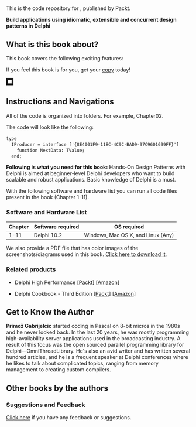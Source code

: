 # 

<a href="https://www.packtpub.com/application-development/hands-design-patterns-delphi?utm_source=github&utm_medium=repository&utm_campaign="><img src="https://www.packtpub.com/sites/default/files/B11287_MockupCover_0.png" alt="" height="256px" align="right"></a>

This is the code repository for [](https://www.packtpub.com/application-development/hands-design-patterns-delphi?utm_source=github&utm_medium=repository&utm_campaign=), published by Packt.

**Build applications using idiomatic, extensible and concurrent design patterns in Delphi**

## What is this book about?


This book covers the following exciting features:


If you feel this book is for you, get your [copy](https://www.amazon.com/dp/1789343240) today!

<a href="https://www.packtpub.com/?utm_source=github&utm_medium=banner&utm_campaign=GitHubBanner"><img src="https://raw.githubusercontent.com/PacktPublishing/GitHub/master/GitHub.png" 
alt="https://www.packtpub.com/" border="5" /></a>

## Instructions and Navigations
All of the code is organized into folders. For example, Chapter02.

The code will look like the following:
```
type
  IProducer = interface ['{8E4001F9-11EC-4C9C-BAD9-97C9601699FF}']
    function NextData: TValue;
  end;
```

**Following is what you need for this book:**
Hands-On Design Patterns with Delphi is aimed at beginner-level Delphi developers who want to build scalable and robust applications. Basic knowledge of Delphi is a must.

With the following software and hardware list you can run all code files present in the book (Chapter 1-11).
### Software and Hardware List
| Chapter | Software required | OS required                         |
| --------| ------------------| ----------------------------------- |
| 1-11    | Delphi 10.2       | Windows, Mac OS X, and Linux (Any)  |


We also provide a PDF file that has color images of the screenshots/diagrams used in this book. [Click here to download it]().

### Related products
* Delphi High Performance [[Packt]](https://www.packtpub.com/application-development/delphi-high-performance?utm_source=github&utm_medium=repository&utm_campaign=9781788625456 ) [[Amazon]](https://www.amazon.com/dp/1788625455)

* Delphi Cookbook - Third Edition [[Packt]](https://www.packtpub.com/application-development/delphi-cookbook-third-edition?utm_source=github&utm_medium=repository&utm_campaign=9781788621304 ) [[Amazon]](https://www.amazon.com/dp/1788621301)



## Get to Know the Author
**Primož Gabrijelcic**
started coding in Pascal on 8-bit micros in the 1980s and he never looked back. In the last 20 years, he was mostly programming high-availability server applications used in the broadcasting industry. A result of this focus was the open sourced parallel programming library for Delphi—OmniThreadLibrary. He's also an avid writer and has written several hundred articles, and he is a frequent speaker at Delphi conferences where he likes to talk about complicated topics, ranging from memory management to creating custom compilers.



## Other books by the authors
[](https://www.packtpub.com/application-development/delphi-high-performance?utm_source=github&utm_medium=repository&utm_campaign=)



### Suggestions and Feedback
[Click here](https://docs.google.com/forms/d/e/1FAIpQLSdy7dATC6QmEL81FIUuymZ0Wy9vH1jHkvpY57OiMeKGqib_Ow/viewform) if you have any feedback or suggestions.


